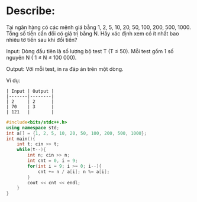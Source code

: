 # Describe: 

Tại ngân hàng có các mệnh giá bằng 1, 2, 5, 10, 20, 50, 100, 200, 500, 1000. Tổng số tiền cần đổi có giá trị bằng N.  Hãy xác định xem có ít nhất bao nhiêu tờ tiền sau khi đổi tiền?

Input:
Dòng đầu tiên là số lượng bộ test T (T ≤ 50).  Mỗi test gồm 1 số nguyên N ( 1 ≤ N ≤ 100 000).

Output:  Với mỗi test, in ra đáp án trên một dòng.

Ví dụ:
```text
| Input | Output |
|-------|--------|
| 2     | 2      |
| 70    | 3      |
| 121   |        |
```

```C++
#include<bits/stdc++.h>
using namespace std;
int a[] = {1, 2, 5, 10, 20, 50, 100, 200, 500, 1000};
int main(){
    int t; cin >> t;
    while(t--){
        int n; cin >> n;
        int cnt = 0, i = 9;
        for(int i = 9; i >= 0; i--){
            cnt += n / a[i]; n %= a[i];
        }
        cout << cnt << endl;
    }
}
```